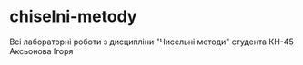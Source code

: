# chiselni-metody
Всі лабораторні роботи з дисципліни "Чисельні методи" студента КН-45 Аксьонова Ігоря 
